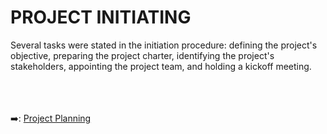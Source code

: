 # PROJECT INITIATING
Several tasks were stated in the initiation procedure: defining the project's objective, preparing the project charter, identifying the project's stakeholders, appointing the project team, and holding a kickoff meeting.

&nbsp;<br>
&nbsp;<br>
&nbsp;<br>
:arrow_right:: [Project Planning](https://github.com/FilleHeureuse/Fake-News-Detection-System/blob/main/Project%20Management%20Plan%20(PMP)/III.%20Project%20Planning.md)
